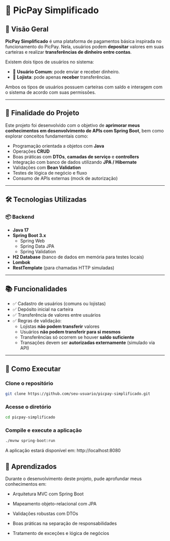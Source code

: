 # 💸 PicPay Simplificado

## 📌 Visão Geral

**PicPay Simplificado** é uma plataforma de pagamentos básica inspirada no funcionamento do PicPay. Nela, usuários podem **depositar** valores em suas carteiras e realizar **transferências de dinheiro entre contas**.  

Existem dois tipos de usuários no sistema:

- 👤 **Usuário Comum**: pode enviar e receber dinheiro.  
- 🏪 **Lojista**: pode apenas **receber** transferências.

Ambos os tipos de usuários possuem carteiras com saldo e interagem com o sistema de acordo com suas permissões.

---

## 🎯 Finalidade do Projeto

Este projeto foi desenvolvido com o objetivo de **aprimorar meus conhecimentos em desenvolvimento de APIs com Spring Boot**, bem como explorar conceitos fundamentais como:

- Programação orientada a objetos com **Java**
- Operações **CRUD**
- Boas práticas com **DTOs**, **camadas de serviço** e **controllers**
- Integração com banco de dados utilizando **JPA / Hibernate**
- Validações com **Bean Validation**
- Testes de lógica de negócio e fluxo
- Consumo de APIs externas (mock de autorização)

---

## 🛠️ Tecnologias Utilizadas

### 📦 Backend
- **Java 17**
- **Spring Boot 3.x**
  - Spring Web
  - Spring Data JPA
  - Spring Validation
- **H2 Database** (banco de dados em memória para testes locais)
- **Lombok**
- **RestTemplate** (para chamadas HTTP simuladas)

---

## 📚 Funcionalidades

- ✅ Cadastro de usuários (comuns ou lojistas)
- ✅ Depósito inicial na carteira
- ✅ Transferência de valores entre usuários
- ✅ Regras de validação:
  - Lojistas **não podem transferir** valores
  - Usuários **não podem transferir para si mesmos**
  - Transferências só ocorrem se houver **saldo suficiente**
  - Transações devem ser **autorizadas externamente** (simulado via API)

---

## 🚀 Como Executar


### Clone o repositório
```bash
git clone https://github.com/seu-usuario/picpay-simplificado.git
```
### Acesse o diretório
```bash
cd picpay-simplificado
```

### Compile e execute a aplicação
```bash
./mvnw spring-boot:run
```
A aplicação estará disponível em: http://localhost:8080


## 🧠 Aprendizados
Durante o desenvolvimento deste projeto, pude aprofundar meus conhecimentos em:
- Arquitetura MVC com Spring Boot

- Mapeamento objeto-relacional com JPA

- Validações robustas com DTOs

- Boas práticas na separação de responsabilidades

- Tratamento de exceções e lógica de negócios